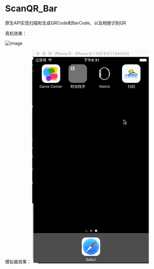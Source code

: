 # ScanQR_Bar
原生API实现扫描和生成QRCode和BarCode，以及相册识别QR

真机效果：

![image](https://github.com/RyomaLiu/ScanQR_Bar/blob/master/preview/iphone.gif)

模拟器效果：
![image](https://github.com/RyomaLiu/ScanQR_Bar/blob/master/preview/simulator.gif)
